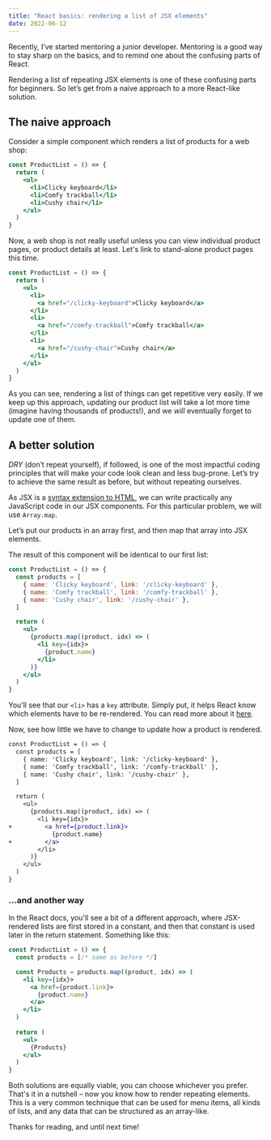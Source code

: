 ```yaml
---
title: "React basics: rendering a list of JSX elements"
date: 2022-06-12
---
```


Recently, I’ve started mentoring a junior developer. Mentoring is a good way to stay sharp on the basics, and to remind one about the confusing parts of React.

Rendering a list of repeating JSX elements is one of these confusing parts for beginners. So let’s get from a naive approach to a more React-like solution.

## The naive approach

Consider a simple component which renders a list of products for a web shop:

```jsx
const ProductList = () => {
  return (
    <ul>
      <li>Clicky keyboard</li>
      <li>Comfy trackball</li>
      <li>Cushy chair</li>
    </ul>
  )
}
```

Now, a web shop is not really useful unless you can view individual product pages, or product details at least. Let's link to stand-alone product pages this time.

```jsx
const ProductList = () => {
  return (
    <ul>
      <li>
        <a href="/clicky-keyboard">Clicky keyboard</a>
      </li>
      <li>
        <a href="/comfy-trackball">Comfy trackball</a>
      </li>
      <li>
        <a href="/cushy-chair">Cushy chair</a>
      </li>
    </ul>
  )
}
```

As you can see, rendering a list of things can get repetitive very easily. If we keep up this approach, updating our product list will take a lot more time (imagine having thousands of products!), and we _will_ eventually forget to update one of them.

## A better solution

_DRY_ (don’t repeat yourself), if followed, is one of the most impactful coding principles that will make your code look clean and less bug-prone. Let’s try to achieve the same result as before, but without repeating ourselves.

As JSX is a [syntax extension to HTML](https://reactjs.org/docs/introducing-jsx.html), we can write practically any JavaScript code in our JSX components. For this particular problem, we will use `Array.map`.

Let’s put our products in an array first, and then map that array into JSX elements.

The result of this component will be identical to our first list:

```jsx
const ProductList = () => {
  const products = [
    { name: 'Clicky keyboard', link: '/clicky-keyboard' },
    { name: 'Comfy trackball', link: '/comfy-trackball' },
    { name: 'Cushy chair', link: '/cushy-chair' },
  ]

  return (
    <ul>
      {products.map((product, idx) => (
        <li key={idx}>
          {product.name}
        </li>
      )}
    </ul>
  )
}
```

You’ll see that our `<li>` has a `key` attribute. Simply put, it helps React know which elements have to be re-rendered. You can read more about it [here](https://reactjs.org/docs/lists-and-keys.html).

Now, see how little we have to change to update how a product is rendered.

```diff
const ProductList = () => {
  const products = [
    { name: 'Clicky keyboard', link: '/clicky-keyboard' },
    { name: 'Comfy trackball', link: '/comfy-trackball' },
    { name: 'Cushy chair', link: '/cushy-chair' },
  ]

  return (
    <ul>
      {products.map((product, idx) => (
        <li key={idx}>
+         <a href={product.link}>
            {product.name}
+         </a>
        </li>
      )}
    </ul>
  )
}
```

### …and another way

In the React docs, you'll see a bit of a different approach, where JSX-rendered lists are first stored in a constant, and then that constant is used later in the return statement. Something like this:

```jsx
const ProductList = () => {
  const products = [/* same as before */]

  const Products = products.map((product, idx) => (
    <li key={idx}>
      <a href={product.link}>
        {product.name}
      </a>
    </li>
  )
 
  return (
    <ul>
      {Products}
    </ul>
  )
}
```

Both solutions are equally viable, you can choose whichever you prefer. That's it in a nutshell – now you know how to render repeating elements. This is a very common technique that can be used for menu items, all kinds of lists, and any data that can be structured as an array-like.

Thanks for reading, and until next time!
